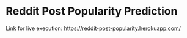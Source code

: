 # Reddit Post Popularity Prediction
Link for live execution:
https://reddit-post-popularity.herokuapp.com/
